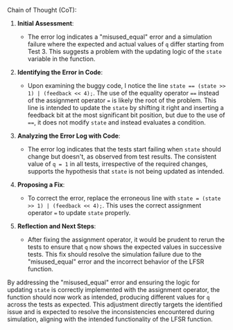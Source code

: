 Chain of Thought (CoT):

1. **Initial Assessment**:
   - The error log indicates a "misused_equal" error and a simulation failure where the expected and actual values of `q` differ starting from Test 3. This suggests a problem with the updating logic of the `state` variable in the function.

2. **Identifying the Error in Code**:
   - Upon examining the buggy code, I notice the line `state == (state >> 1) | (feedback << 4);`. The use of the equality operator `==` instead of the assignment operator `=` is likely the root of the problem. This line is intended to update the `state` by shifting it right and inserting a feedback bit at the most significant bit position, but due to the use of `==`, it does not modify `state` and instead evaluates a condition.

3. **Analyzing the Error Log with Code**:
   - The error log indicates that the tests start failing when `state` should change but doesn't, as observed from test results. The consistent value of `q = 1` in all tests, irrespective of the required changes, supports the hypothesis that `state` is not being updated as intended.

4. **Proposing a Fix**:
   - To correct the error, replace the erroneous line with `state = (state >> 1) | (feedback << 4);`. This uses the correct assignment operator `=` to update `state` properly.

5. **Reflection and Next Steps**:
   - After fixing the assignment operator, it would be prudent to rerun the tests to ensure that `q` now shows the expected values in successive tests. This fix should resolve the simulation failure due to the "misused_equal" error and the incorrect behavior of the LFSR function. 

By addressing the "misused_equal" error and ensuring the logic for updating `state` is correctly implemented with the assignment operator, the function should now work as intended, producing different values for `q` across the tests as expected. This adjustment directly targets the identified issue and is expected to resolve the inconsistencies encountered during simulation, aligning with the intended functionality of the LFSR function.